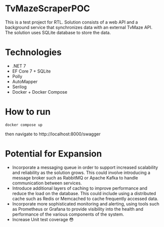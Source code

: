 # TvMazeScraperPOC

This is a test project for RTL. Solution consists of a web API and a background service that synchronizes data with an external TvMaze API. The solution uses SQLite database to store the data.

# Technologies

* .NET 7
* EF Core 7 + SQLite
* Polly
* AutoMapper 
* Serilog
* Docker + Docker Compose
    
# How to run

```
docker compose up
```

then navigate to http://localhost:8000/swagger

# Potential for Expansion

* Incorporate a messaging queue in order to support increased scalability and reliability as the solution grows. This could involve introducing a message broker such as RabbitMQ or Apache Kafka to handle communication between services.
* Introduce additional layers of caching to improve performance and reduce the load on the database. This could include using a distributed cache such as Redis or Memcached to cache frequently accessed data.
* Incorporate more sophisticated monitoring and alerting, using tools such as Prometheus or Grafana to provide visibility into the health and performance of the various components of the system.
* Increase Unit test coverage :flushed:
